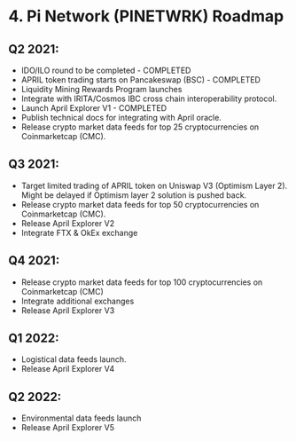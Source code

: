 # 4. Pi Network \(PINETWRK\) Roadmap

## Q2 2021:  <a id="q2-2021"></a>

* IDO/ILO round to be completed - COMPLETED
* APRIL token trading starts on Pancakeswap \(BSC\) - COMPLETED
* Liquidity Mining Rewards Program launches
* Integrate with IRITA/Cosmos IBC cross chain interoperability protocol.
* Launch April Explorer V1 - COMPLETED
* Publish technical docs for integrating with April oracle.
* Release crypto market data feeds for top 25 cryptocurrencies on Coinmarketcap \(CMC\).

## Q3 2021: <a id="q3-2021"></a>

* Target limited trading of APRIL token on Uniswap V3 \(Optimism Layer 2\). Might be delayed if Optimism layer 2 solution is pushed back.
* Release crypto market data feeds for top 50 cryptocurrencies on Coinmarketcap \(CMC\).
* Release April Explorer V2
* Integrate FTX & OkEx exchange

## Q4 2021: <a id="q4-2021"></a>

* Release crypto market data feeds for top 100 cryptocurrencies on Coinmarketcap \(CMC\)
* Integrate additional exchanges
* Release April Explorer V3

## Q1 2022: <a id="q1-2022"></a>

* Logistical data feeds launch.
* Release April Explorer V4

## Q2 2022:  <a id="q2-2022"></a>

* Environmental data feeds launch
* Release April Explorer V5

